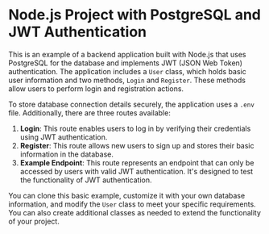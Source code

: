 # Node.js Project with PostgreSQL and JWT Authentication

This is an example of a backend application built with Node.js that uses PostgreSQL for the database and implements JWT (JSON Web Token) authentication. The application includes a `User` class, which holds basic user information and two methods, `Login` and `Register`. These methods allow users to perform login and registration actions.

To store database connection details securely, the application uses a `.env` file. Additionally, there are three routes available:

1. **Login**: This route enables users to log in by verifying their credentials using JWT authentication.
2. **Register**: This route allows new users to sign up and stores their basic information in the database.
3. **Example Endpoint**: This route represents an endpoint that can only be accessed by users with valid JWT authentication. It's designed to test the functionality of JWT authentication.

You can clone this basic example, customize it with your own database information, and modify the `User` class to meet your specific requirements. You can also create additional classes as needed to extend the functionality of your project.
